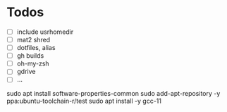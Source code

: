 # Todos

- [ ] include usrhomedir
- [ ] mat2 shred
- [ ] dotfiles, alias
- [ ] gh builds
- [ ] oh-my-zsh
- [ ] gdrive
- [ ] ...

sudo apt install software-properties-common
sudo add-apt-repository -y ppa:ubuntu-toolchain-r/test
sudo apt install -y gcc-11
